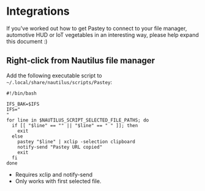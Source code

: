 # Integrations

If you've worked out how to get Pastey to connect to your file manager, automotive HUD or IoT vegetables in an interesting way, please help expand this document :) 

## Right-click from Nautilus file manager

Add the following executable script to `~/.local/share/nautilus/scripts/Pastey`:

    #!/bin/bash

    IFS_BAK=$IFS
    IFS="
    "
    for line in $NAUTILUS_SCRIPT_SELECTED_FILE_PATHS; do
      if [[ "$line" == "" || "$line" == " " ]]; then
        exit
      else
        pastey "$line" | xclip -selection clipboard
        notify-send "Pastey URL copied"
        exit
      fi
    done

* Requires xclip and notify-send
* Only works with first selected file.

